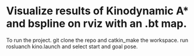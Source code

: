 # Visualize results of Kinodynamic A* and bspline on rviz with an .bt map.

To run the project.
git clone the repo and catkin_make the workspace.
run rosluanch kino.launch and select start and goal pose.
